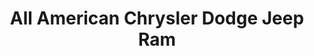 ---
title: "All American Chrysler Dodge Jeep Ram"
url: /tamaqua/all-american-chrysler-dodge-jeep-ram/
shop: car
---